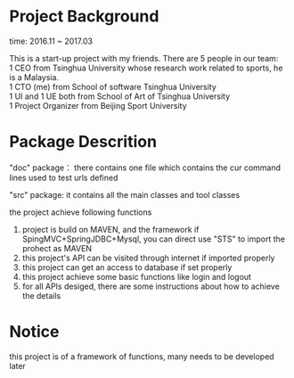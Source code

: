 # Project Background
time: 2016.11 ~ 2017.03

This is a start-up project with my friends.
There are 5 people in our team: 
<br/>1 CEO from Tsinghua University whose research work related to sports, he is a Malaysia.
<br/>1 CTO (me) from School of software Tsinghua University
<br/>1 UI and 1 UE both from School of Art of Tsinghua University
<br/>1 Project Organizer from Beijing Sport University

# Package Descrition
"doc" package：
there contains one file which contains the cur command lines used to test urls defined

"src" package:
it contains all the main classes and tool classes

the project achieve following functions
1. project is build on MAVEN, and the framework if SpingMVC+SpringJDBC+Mysql, you can direct use "STS" to import the prohect as MAVEN
2. this project's API can be visited through internet if imported properly
3. this project can get an access to database if set properly
4. this project achieve some basic functions like login and logout
5. for all APIs desiged, there are some instructions about how to achieve the details

# Notice
this project is of a framework of functions, many needs to be developed later
